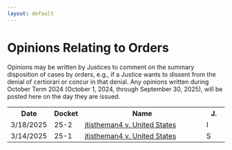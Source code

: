 ```yaml
---
layout: default
---
```


# Opinions Relating to Orders
Opinions may be written by Justices to comment on the summary disposition of cases by orders, e.g., if a Justice wants to dissent from the denial of certiorari or concur in that denial. Any opinions written during October Term 2024 (October 1, 2024, through September 30, 2025), will be posted here on the day they are issued.

<table>
    <tr>
        <th style="width:20%;">Date</th>
        <th style="width:10%;">Docket</th>
        <th>Name</th>
        <th style="width:10%;">J.</th>
    </tr>
    <tr>
        <td>3/18/2025</td>
        <td>25-2</td>
        <td><a href="opinions/cjorderopinion 25-2.pdf">jtistheman4 v. United States</a></td>
        <td>I</td>
    </tr>
    <tr>
        <td>3/14/2025</td>
        <td>25-1</td>
        <td><a href="opinions/25-1 jtistheman4 v. United States orderopinion.pdf">jtistheman4 v. United States</a></td>
        <td>S</td>
    </tr>
</table>